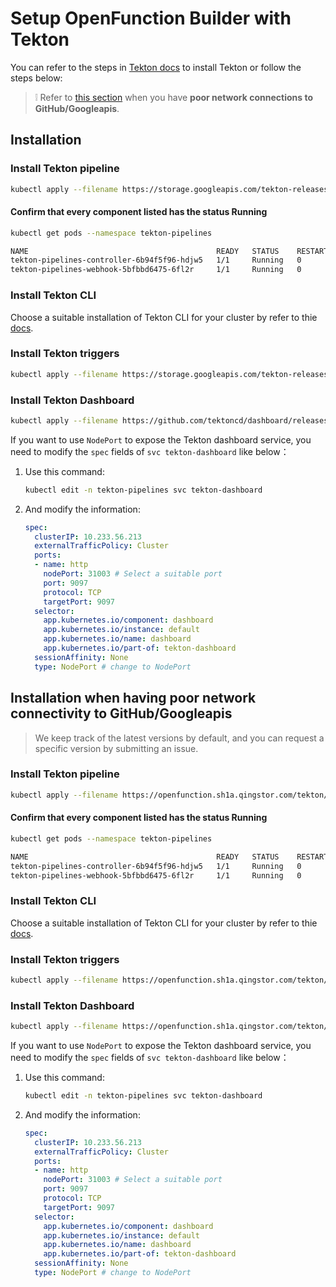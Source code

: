 # Setup OpenFunction Builder with Tekton

You can refer to the steps in [Tekton docs](https://tekton.dev/docs/getting-started/) to install Tekton or follow the steps below:
> :grey_exclamation: Refer to [this section](#installation-when-having-poor-network-connectivity-to-githubgoogleapis) when you have **poor network connections to GitHub/Googleapis**.

## Installation

### Install Tekton pipeline

```bash
kubectl apply --filename https://storage.googleapis.com/tekton-releases/pipeline/latest/release.yaml
```

#### Confirm that every component listed has the status Running

```bash
kubectl get pods --namespace tekton-pipelines

NAME                                          READY   STATUS    RESTARTS   AGE
tekton-pipelines-controller-6b94f5f96-hdjw5   1/1     Running   0          20m
tekton-pipelines-webhook-5bfbbd6475-6fl2r     1/1     Running   0          20m
```

### Install Tekton CLI

Choose a suitable installation of Tekton CLI for your cluster by refer to thie [docs](https://tekton.dev/docs/cli/).

### Install Tekton triggers

```bash
kubectl apply --filename https://storage.googleapis.com/tekton-releases/triggers/latest/release.yaml
```

### Install Tekton Dashboard

```bash
kubectl apply --filename https://github.com/tektoncd/dashboard/releases/latest/download/tekton-dashboard-release.yaml
```

If you want to use ```NodePort``` to expose the Tekton dashboard service, you need to modify the ```spec``` fields of ```svc tekton-dashboard``` like below：

1. Use this command:
    ```bash
    kubectl edit -n tekton-pipelines svc tekton-dashboard
    ```
2. And modify the information:
    ```yaml
    spec:
      clusterIP: 10.233.56.213
      externalTrafficPolicy: Cluster
      ports:
      - name: http
        nodePort: 31003 # Select a suitable port
        port: 9097
        protocol: TCP
        targetPort: 9097
      selector:
        app.kubernetes.io/component: dashboard
        app.kubernetes.io/instance: default
        app.kubernetes.io/name: dashboard
        app.kubernetes.io/part-of: tekton-dashboard
      sessionAffinity: None
      type: NodePort # change to NodePort
    ```

## Installation when having poor network connectivity to GitHub/Googleapis

> We keep track of the latest versions by default, and you can request a specific version by submitting an issue.

### Install Tekton pipeline

```bash
kubectl apply --filename https://openfunction.sh1a.qingstor.com/tekton/pipeline/v0.23.0/release.yaml
```

#### Confirm that every component listed has the status Running

```bash
kubectl get pods --namespace tekton-pipelines

NAME                                          READY   STATUS    RESTARTS   AGE
tekton-pipelines-controller-6b94f5f96-hdjw5   1/1     Running   0          20m
tekton-pipelines-webhook-5bfbbd6475-6fl2r     1/1     Running   0          20m
```

### Install Tekton CLI

Choose a suitable installation of Tekton CLI for your cluster by refer to thie [docs](https://tekton.dev/docs/cli/).

### Install Tekton triggers

```bash
kubectl apply --filename https://openfunction.sh1a.qingstor.com/tekton/trigger/v0.13.0/release.yaml
```

### Install Tekton Dashboard

```bash
kubectl apply --filename https://openfunction.sh1a.qingstor.com/tekton/dashboard/v0.16.0/release.yaml
```

If you want to use ```NodePort``` to expose the Tekton dashboard service, you need to modify the ```spec``` fields of ```svc tekton-dashboard``` like below：

1. Use this command:
    ```bash
    kubectl edit -n tekton-pipelines svc tekton-dashboard
    ```
2. And modify the information:
    ```yaml
    spec:
      clusterIP: 10.233.56.213
      externalTrafficPolicy: Cluster
      ports:
      - name: http
        nodePort: 31003 # Select a suitable port
        port: 9097
        protocol: TCP
        targetPort: 9097
      selector:
        app.kubernetes.io/component: dashboard
        app.kubernetes.io/instance: default
        app.kubernetes.io/name: dashboard
        app.kubernetes.io/part-of: tekton-dashboard
      sessionAffinity: None
      type: NodePort # change to NodePort
    ```